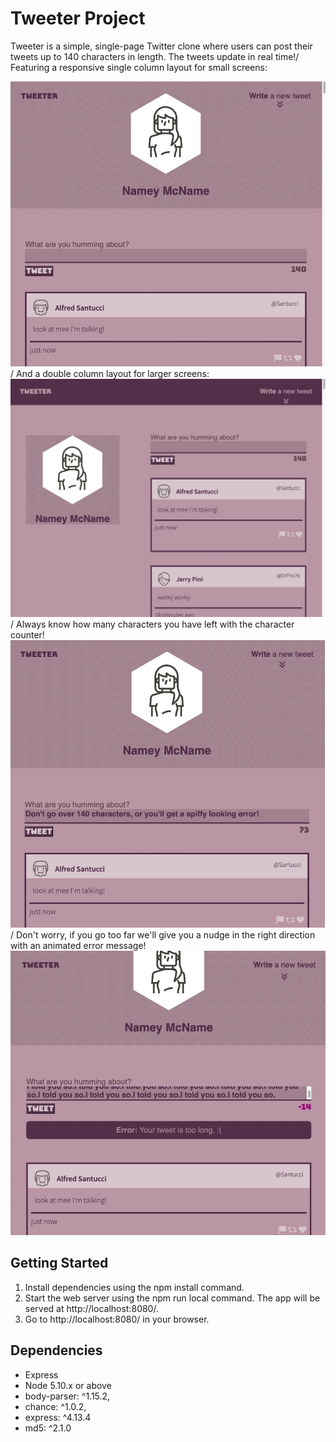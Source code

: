 # Tweeter Project

Tweeter is a simple, single-page Twitter clone where users can post their tweets up to 140 characters in length. The tweets update in real time!/
Featuring a responsive single column layout for small screens:

!["Screenshot of single column layout for smaller screens"](https://github.com/keepitclassick/tweeter/blob/master/public/images/screenshots/singleColLayout.jpeg?raw=true)/
And a double column layout for larger screens:
!["Screenshot of double column layout for larger screens"](https://github.com/keepitclassick/tweeter/blob/master/public/images/screenshots/doubleColLayout.jpeg?raw=true)/
Always know how many characters you have left with the character counter!
!["Screenshot of character counter feature"](https://github.com/keepitclassick/tweeter/blob/master/public/images/screenshots/CharacterCount.jpeg?raw=true)/
Don't worry, if you go too far we'll give you a nudge in the right direction with an animated error message!
!["Screenshot of error message"](https://github.com/keepitclassick/tweeter/blob/master/public/images/screenshots/Error.jpeg?raw=true)


## Getting Started

1. Install dependencies using the npm install command.
2. Start the web server using the npm run local command. The app will be served at http://localhost:8080/.
3. Go to http://localhost:8080/ in your browser.

## Dependencies

- Express
- Node 5.10.x or above
- body-parser: ^1.15.2,
- chance: ^1.0.2,
- express: ^4.13.4
- md5: ^2.1.0
